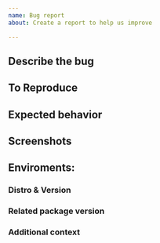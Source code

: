 ```yaml
---
name: Bug report
about: Create a report to help us improve

---
```


## Describe the bug
<!--A clear and concise description of what the bug is.-->

## To Reproduce
<!--We can fix a bug faster if we can reproduce the bug, so provide steps to reproduce the bug is very helpful for us.
Steps to reproduce the behavior:
1. Go to '...'
2. Click on '....'
3. Scroll down to '....'
4. See error
-->

## Expected behavior
<!--A clear and concise description of what you expected to happen.-->

## Screenshots
<!--If applicable, add screenshots to help explain your problem.-->

## Enviroments:

### Distro & Version
<!--e.g. Linux Deepin 15.7-->

### Related package version
<!--e.g. dde-file-manager v1.7 (4.5.6.2-2)-->
<!--Please try to avoid using the word "latest" without providing the actual version number.-->
<!--If you are not sure about which package went wrong, you can provide a list of package and it's version which you thinks is probably related with your issue-->

### Additional context
<!--Add any other context about the problem here. It will be very helpful for us to isolate the problem. We will ask for more details when needed so feel free to remove this section if you really don't know what to provide.-->
